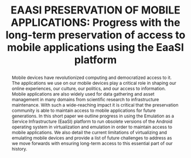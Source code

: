 ---
abstract: Mobile devices have revolutionized computing and democratized access to
  it. The applications we use on our mobile devices play a critical role in shaping
  our online experiences, our culture, our politics, and our access to information.
  Mobile applications are also widely used for data gathering and asset management
  in many domains from scientific research to infrastructure maintenance. With such
  a wide-reaching impact it is critical that the preservation community is able to
  maintain access to mobile applications for future generations. In this short paper
  we outline progress in using the Emulation as a Service Infrastructure (EaaSI) platform
  to run obsolete versions of the Android operating system in virtualization and emulation
  in order to maintain access to mobile applications. We also detail the current limitations
  of virtualizing and emulating mobile devices and provide a list of future challenges
  to address as we move forwards with ensuring long-term access to this essential
  part of our history.
creators:
- Cochrane, Euan
- Oberhauser, Jurek
- Gieschke, Rafael
date: null
document_url: https://www.ideals.illinois.edu/items/128313/bitstreams/428991/data.pdf
grand_parent: iPRES
institutions: []
keywords:
- emulation
- mobile
- apps
- applications
landing_page_url: https://hdl.handle.net/2142/121110
language: eng
layout: publication
license: CC-BY 4.0 International
notes_url: null
parent: iPRES 2023
publication_type: paper
size: null
slides_url: null
source_name: iPRES
stream_url: null
title: 'EAASI PRESERVATION OF MOBILE APPLICATIONS: Progress with the long-term preservation
  of access to mobile applications using the EaaSI platform'
year: 2023
---
